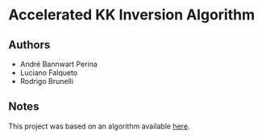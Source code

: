 # Accelerated KK Inversion Algorithm

## Authors

* André Bannwart Perina
* Luciano Falqueto
* Rodrigo Brunelli

## Notes

This project was based on an algorithm available [here](http://dl.acm.org/citation.cfm?id=803034).
